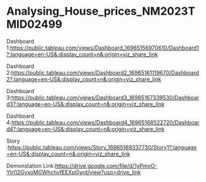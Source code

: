 # Analysing_House_prices_NM2023TMID02499


Dashboard 1:https://public.tableau.com/views/Dashboard_16965156970610/Dashboard1?:language=en-US&:display_count=n&:origin=viz_share_link

Dashboard 2:https://public.tableau.com/views/Dashboard2_16965161119670/Dashboard2?:language=en-US&:display_count=n&:origin=viz_share_link

Dashboard 3:https://public.tableau.com/views/Dashboard3_16965167339530/Dashboard3?:language=en-US&:display_count=n&:origin=viz_share_link

Dashboard 4:https://public.tableau.com/views/Dashboard4_16965168522720/Dashboard4?:language=en-US&:display_count=n&:origin=viz_share_link

Story :https://public.tableau.com/views/Story_16965169337730/Story1?:language=en-US&:display_count=n&:origin=viz_share_link

Demonstation Link:https://drive.google.com/file/d/1yPmvO-Ylrl12GyxoMGWhchvfEEXpGyrd/view?usp=drive_link
